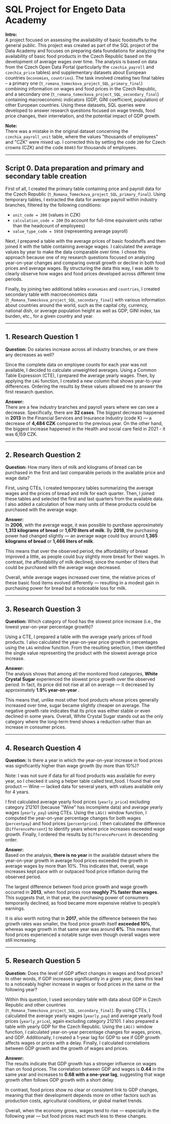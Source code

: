 # SQL Project for Engeto Data Academy

**Intro:**  
A project focused on assessing the availability of basic foodstuffs to the general public.
This project was created as part of the SQL project of the Data Academy and focuses on preparing data foundations for analyzing the availability of basic food products in the Czech Republic based on the development of average wages over time. The analysis is based on data from the Czech Open Data Portal (particularly the `czechia_payroll` and `czechia_price` tables) and supplementary datasets about European countries (`economies`, `countries`). The task involved creating two final tables – a primary one (`t_romana_tomeckova_project_SQL_primary_final`) combining information on wages and food prices in the Czech Republic, and a secondary one (`t_romana_tomeckova_project_SQL_secondary_final`) containing macroeconomic indicators (GDP, GINI coefficient, population) of other European countries. Using these datasets, SQL queries were developed to answer research questions focused on wage trends, food price changes, their interrelation, and the potential impact of GDP growth. 

**Note:**  
There was a mistake in the original dataset concerning the `czechia_payroll_unit` table, where the values "thousands of employees" and "CZK" were mixed up. I corrected this by setting the code `200` for Czech crowns (CZK) and the code `80403` for thousands of employees.

---

## Script 0. Data preparation and primary and secondary table creation

First of all, I created the primary table containing price and payroll data for the Czech Republic (`t_Romana_Tomeckova_project_SQL_primary_final`). Using temporary tables, I extracted the data for average payroll within industry branches, filtered by the following conditions: 

- `unit_code = 200` (values in CZK)  
- `calculation_code = 200` (to account for full-time equivalent units rather than the headcount of employees)  
- `value_type_code = 5958` (representing average payroll)  

Next, I prepared a table with the average prices of basic foodstuffs and then joined it with the table containing average wages. I calculated the average values by year to make the data comparable over time. I chose this approach because one of my research questions focused on analyzing year-on-year changes and comparing overall growth or decline in both food prices and average wages. By structuring the data this way, I was able to clearly observe how wages and food prices developed across different time periods.

Finally, by joining two additional tables `economies` and `countries`, I created secondary table with macroeconomics data (`t_Romana_Tomeckova_project_SQL_secondary_final`) with various information about countries around the world, such as the capital city, currency, national dish, or average population height as well as GDP, GINI index, tax burden, etc., for a given country and year.

---

## 1. Research Question 1

**Question:** Do salaries increase across all industry branches, or are there any decreases as well?

Since the complete data on employee counts for each year was not available, I decided to calculate unweighted averages. Using a Common Table Expression (CTE), I prepared the average yearly wages. Then, by applying the `LAG` function, I created a new column that shows year-to-year differences. Ordering the results by these values allowed me to answer the first research question.

**Answer:**  
There are a few industry branches and payroll years where we can see a decrease. Specifically, there are **32 cases**. The biggest decrease happened in **2013** in the Financial Services and Insurance Industry (code K) — a decrease of **4,484 CZK** compared to the previous year. On the other hand, the biggest increase happened in the Health and social care field in 2021 - it was 6,159 CZK.

---

## 2. Research Question 2

**Question:** How many liters of milk and kilograms of bread can be purchased in the first and last comparable periods in the available price and wage data?

First, using CTEs, I created temporary tables summarizing the average wages and the prices of bread and milk for each quarter. Then, I joined these tables and selected the first and last quarters from the available data. I also added a calculation of how many units of these products could be purchased with the average wage.

**Answer:**  
In **2006**, with the average wage, it was possible to purchase approximately **1,313 kilograms of bread** or **1,670 liters of milk**. By **2018**, the purchasing power had changed slightly — an average wage could buy around **1,365 kilograms of bread** or **1,466 liters of milk**.

This means that over the observed period, the affordability of bread improved a little, as people could buy slightly more bread for their wages. In contrast, the affordability of milk declined, since the number of liters that could be purchased with the average wage decreased.

Overall, while average wages increased over time, the relative prices of these basic food items evolved differently — resulting in a modest gain in purchasing power for bread but a noticeable loss for milk.

---

## 3. Research Question 3

**Question:** Which category of food has the slowest price increase (i.e., the lowest year-on-year percentage growth)?

Using a CTE, I prepared a table with the average yearly prices of food products. I also calculated the year-on-year price growth in percentages using the `LAG` window function. From the resulting selection, I then identified the single value representing the product with the slowest average price increase.

**Answer:**  
The analysis shows that among all the monitored food categories, **White Crystal Sugar**  experienced the slowest price growth over the observed period. In fact, its price did not rise at all on average — it decreased by approximately **1.9% year-on-year** .

This means that, unlike most other food products whose prices generally increased over time, sugar became slightly cheaper on average. The negative growth rate indicates that its price was either stable or even declined in some years. Overall, White Crystal Sugar stands out as the only category where the long-term trend shows a reduction rather than an increase in consumer prices.

---

## 4. Research Question 4

**Question:** Is there a year in which the year-on-year increase in food prices was significantly higher than wage growth (by more than 10%)?

Note: I was not sure if data for all food products was available for every year, so I checked it using a helper table called test_food. I found that one product — Wine — lacked data for several years, with values available only for 4 years.

I first calculated average yearly food prices (`yearly_price`) excluding category 212101 (because "Wine" has incomplete data) and average yearly wages (`yearly_pay`) using CTEs. Using the `LAG()` window function, I computed the year-on-year percentage changes for both wages (`percentpay`) and food prices (`percentprice`). I then calculated the difference (`DifferencePercent`) to identify years where price increases exceeded wage growth. Finally, I ordered the results by `DifferencePercent` in descending order.

**Answer:**  
Based on the analysis, **there is no year** in the available dataset where the year-on-year growth in average food prices exceeded the growth in average wages by more than 10%. This indicates that, overall, wage increases kept pace with or outpaced food price inflation during the observed period.

The largest difference between food price growth and wage growth occurred in **2013**, when food prices rose **roughly 7% faster than wages**. This suggests that, in that year, the purchasing power of consumers temporarily declined, as food became more expensive relative to people’s earnings.

It is also worth noting that in **2017**, while the difference between the two growth rates was smaller, the food price growth itself **exceeded 10%**, whereas wage growth in that same year was around **6%**. This means that food prices experienced a notable surge even though overall wages were still increasing.

---

## 5. Research Question 5

**Question:** Does the level of GDP affect changes in wages and food prices? In other words, if GDP increases significantly in a given year, does this lead to a noticeably higher increase in wages or food prices in the same or the following year?

Within this question, I used secondary table with data about GDP in Czech Republic and other countries (`t_Romana_Tomeckova_project_SQL_secondary_final`). By using CTEs, I calculated the average yearly wages (`yearly_pay`) and average yearly food prices (`yearly_price`), again excluding category 212101. I also prepared a table with yearly GDP for the Czech Republic. Using the `LAG()` window function, I calculated year-on-year percentage changes for wages, prices, and GDP. Additionally, I created a 1-year lag for GDP to see if GDP growth affects wages or prices with a delay. Finally, I calculated correlations between GDP growth and the growth of wages and prices.

**Answer:**  
The results indicate that GDP growth has a stronger influence on wages than on food prices. The correlation between GDP and wages is **0.44** in the same year and increases to **0.68 with a one-year lag**, suggesting that wage growth often follows GDP growth with a short delay.

In contrast, food prices show no clear or consistent link to GDP changes, meaning that their development depends more on other factors such as production costs, agricultural conditions, or global market trends.

Overall, when the economy grows, wages tend to rise — especially in the following year — but food prices react much less to these changes.

